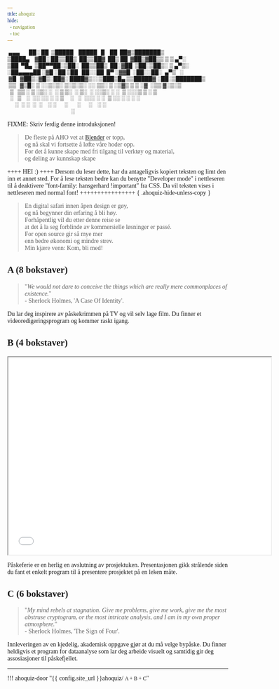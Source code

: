 ```yaml
---
title: ahoquiz
hide:
  - navigation
  - toc
---
```


<style>

/* https://www.typografi.org/skriftkronologi/skrift_kron.html */
@font-face {
  font-family: "hansgerhard";
  src: url(/fonts/HubahubaW95-Reg.woff2);
}
body, input, code
{
/**/
  font-family: "hansgerhard" !important;
/**/
}

div.language-text>pre>code
{
  font-family:var(--md-code-font-family) !important;
}

/* set style for ahoquiz */
{% include "ahoquiz/style.css" %}

</style>


```txt { .ahoquiz-ascii } 
 ▄▄▄       ██░ ██  ▒█████    █████   █    ██  ██▓▒███████▒   
▒████▄    ▓██░ ██▒▒██▒  ██▒▒██▓  ██▒ ██  ▓██▒▓██▒▒ ▒ ▒ ▄▀░   
▒██  ▀█▄  ▒██▀▀██░▒██░  ██▒▒██▒  ██░▓██  ▒██░▒██▒░ ▒ ▄▀▒░    
░██▄▄▄▄██ ░▓█ ░██ ▒██   ██░░██  █▀ ░▓▓█  ░██░░██░  ▄▀▒   ░   
 ▓█   ▓██▒░▓█▒░██▓░ ████▓▒░░▒███▒█▄ ▒▒█████▓ ░██░▒███████▒   
 ▒▒   ▓▒█░ ▒ ░░▒░▒░ ▒░▒░▒░ ░░ ▒▒░ ▒ ░▒▓▒ ▒ ▒ ░▓  ░▒▒ ▓░▒░▒   
  ▒   ▒▒ ░ ▒ ░▒░ ░  ░ ▒ ▒░  ░ ▒░  ░ ░░▒░ ░ ░  ▒ ░░░▒ ▒ ░ ▒   
  ░   ▒    ░  ░░ ░░ ░ ░ ▒     ░   ░  ░░░ ░ ░  ▒ ░░ ░ ░ ░ ░   
      ░  ░ ░  ░  ░    ░ ░      ░       ░      ░    ░ ░       
                                                 ░           
```

FIXME: Skriv ferdig denne introduksjonen!

> De fleste på AHO vet at [Blender](https://www.blender.org/) er topp,  
> og nå skal vi fortsette å løfte våre hoder opp.  
> For det å kunne skape med fri tilgang til verktøy og material,  
> og deling av kunnskap
> skape  

++++ HEI :) ++++
Dersom du leser dette, har du antageligvis kopiert teksten og limt den inn et annet sted. For å lese teksten bedre kan du benytte "Developer mode" i nettleseren til å deaktivere "font-family: hansgerhard !important" fra CSS. Da vil teksten vises i nettleseren med normal font!
++++++++++++++++
{ .ahoquiz-hide-unless-copy }

> En digital safari innen åpen design er gøy,   
> og nå begynner din erfaring å bli høy.  
> Forhåpentlig vil du etter denne reise se  
> at det å la seg forblinde av kommersielle løsninger er passé.  
> For open source gir så mye mer  
> enn bedre økonomi og mindre strev.  
> Min kjære venn: Kom, bli med!  


<!---


$$\   $$\ $$$$$$$$\ $$$$$$\           $$$\   
$$ |  $$ |$$  _____|\_$$  _|           \$$\  
$$ |  $$ |$$ |        $$ |        $$\   \$$\ 
$$$$$$$$ |$$$$$\      $$ |        \__|   $$ |
$$  __$$ |$$  __|     $$ |               $$ |
$$ |  $$ |$$ |        $$ |        $$\   $$  |
$$ |  $$ |$$$$$$$$\ $$$$$$\       \__|$$$  / 
\__|  \__|\________|\______|          \___/  
                                             
                                             
                                             
Om du leser dette avsnittet, leser du antageligvis HTML-koden til siden. 
For å lettere kunne lese nettsiden anbefales det heller å benytte 
"Developer mode" i nettleseren til å deaktivere "font-family: hansgerhard !important" fra CSS.
Da vil teksten vises i nettleseren med normal font!

-->


## A (8 bokstaver)

> "_We would not dare to conceive the things which are really mere commonplaces of existence._"  
>  \- Sherlock Holmes, 'A Case Of Identity'.  

Du lar deg inspirere av påskekrimmen på TV og vil selv lage film. Du finner et videoredigeringsprogram og kommer raskt igang.


## B (4 bokstaver)

<iframe width=600 height=450 src="./b.sozi.html" title="You see, but you do not observe. The distinction is clear. - Sherlock Holmes, 'The Sign of Four'">
    You see, but you do not observe. The distinction is clear. - Sherlock Holmes, 'The Sign of Four'
</iframe>

Påskeferie er en herlig en avslutning av prosjektuken. Presentasjonen gikk strålende siden du fant et enkelt program til å presentere prosjektet på en leken måte.


## C (6 bokstaver)

> "_My mind rebels at stagnation. Give me problems, give me work, give me the most abstruse cryptogram, or the most intricate analysis, and I am in my own proper atmosphere._"  
> \- Sherlock Holmes, 'The Sign of Four'.  

Innleveringen av en kjedelig, akademisk oppgave gjør at du må velge bypåske. Du finner heldigvis et program for dataanalyse som lar deg arbeide visuelt og samtidig gir deg assosiasjoner til påskefjellet.

-----

!!! ahoquiz-door "{{ config.site_url }}ahoquiz/ `A + B + C`"


